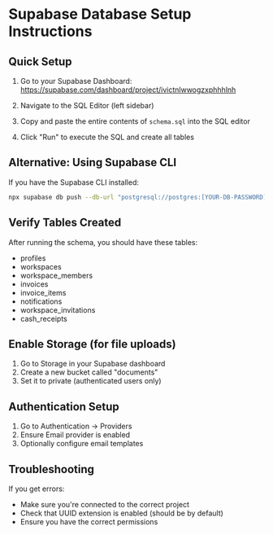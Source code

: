 # Supabase Database Setup Instructions

## Quick Setup

1. Go to your Supabase Dashboard: https://supabase.com/dashboard/project/ivictnlwwogzxphhhlnh

2. Navigate to the SQL Editor (left sidebar)

3. Copy and paste the entire contents of `schema.sql` into the SQL editor

4. Click "Run" to execute the SQL and create all tables

## Alternative: Using Supabase CLI

If you have the Supabase CLI installed:

```bash
npx supabase db push --db-url "postgresql://postgres:[YOUR-DB-PASSWORD]@db.ivictnlwwogzxphhhlnh.supabase.co:5432/postgres"
```

## Verify Tables Created

After running the schema, you should have these tables:
- profiles
- workspaces
- workspace_members
- invoices
- invoice_items
- notifications
- workspace_invitations
- cash_receipts

## Enable Storage (for file uploads)

1. Go to Storage in your Supabase dashboard
2. Create a new bucket called "documents"
3. Set it to private (authenticated users only)

## Authentication Setup

1. Go to Authentication → Providers
2. Ensure Email provider is enabled
3. Optionally configure email templates

## Troubleshooting

If you get errors:
- Make sure you're connected to the correct project
- Check that UUID extension is enabled (should be by default)
- Ensure you have the correct permissions